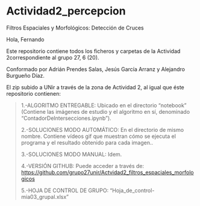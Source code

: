 # Actividad2_percepcion
Filtros Espaciales y Morfológicos: Detección de Cruces<p>
Hola, Fernando<p>
Este repositorio contiene todos los ficheros y carpetas de la Actividad 2correspondiente al grupo 27, 6 (20).<p> 
Conformado por Adrián Prendes Salas, Jesús García Arranz y Alejandro Burgueño Díaz.<p>
El zip subido a UNir a través de la zona de Actividad 2, al igual que éste repositorio contienen:<p>
> 1.-ALGORITMO ENTREGABLE: Ubicado en el directorio “notebook” (Contiene las imágenes de estudio y el algoritmo en sí, denominado “ContadorDeIntersecciones.ipynb”). <p>
> 2.-SOLUCIONES MODO AUTOMÁTICO: En el directorio de mismo nombre. Contiene vídeos gif que muestran cómo se ejecuta el programa y el resultado obtenido para cada imagen..<p>
> 3.-SOLUCIONES MODO MANUAL: Idem.<p>
> 4.-VERSIÓN GITHUB: Puede acceder a través de: https://github.com/grupo27unir/Actvidad2_filtros_espaciales_morfologicos<p>
> 5.-HOJA DE CONTROL DE GRUPO: “Hoja_de_control-mia03_grupal.xlsx”<p>
>
